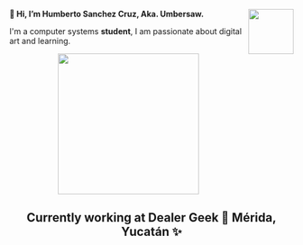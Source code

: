 
 <img align="right" src="https://static.wikia.nocookie.net/undertale/images/2/20/Annoying_Dog.gif/revision/latest?cb=20151211040233&path-prefix=es" alt="" width="80px"      height="80px"> <strong align="center"> 👋 Hi, I’m Humberto Sanchez Cruz, Aka. Umbersaw. </strong>

 <p>
  I'm a computer systems <strong>student</strong>, I am passionate about digital art and learning.
 </p>
<div align="center">
 <span>
 <img align="center" src="https://studio.code.org/v3/assets/vuNo7tyykuCe9jPv2rZeq9YHW91p50BUj5LNgsDJF4U/Boss_BlueBaby.gif" alt="" width="250" >
 </span>
 <h2 align"center"> Currently working at Dealer Geek 📍 Mérida, Yucatán ✨</h2>
<div>
<!---
HumbertoSaw/HumbertoSaw is a ✨ special ✨ repository because its `README.md` (this file) appears on your GitHub profile.
You can click the Preview link to take a look at your changes.
--->
